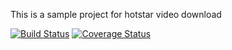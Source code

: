 This is a sample project for hotstar video download

[![Build Status](https://travis-ci.org/temp25/hotstar.svg?branch=master)](https://travis-ci.org/temp25/hotstar)  [![Coverage Status](https://coveralls.io/repos/github/temp25/hotstar/badge.svg)](https://coveralls.io/github/temp25/hotstar)
